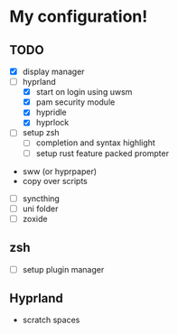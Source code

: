 # My configuration!

## TODO
- [X] display manager
- [ ] hyprland
  - [X] start on login using uwsm
  - [x] pam security module
  - [X] hypridle
  - [X] hyprlock
- [ ] setup zsh
  - [ ] completion and syntax highlight
  - [ ] setup rust feature packed prompter
- sww (or hyprpaper)
- copy over scripts
- [ ] syncthing
- [ ] uni folder
- [ ] zoxide

## zsh
- [ ] setup plugin manager

## Hyprland
- scratch spaces
